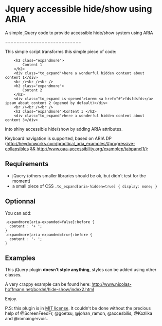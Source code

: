 Jquery accessible hide/show using ARIA
=================================

A simple jQuery code to provide accessible hide/show system using ARIA

===========================

This simple script transforms this simple piece of code:

```
    <h2 class="expandmore">
    	Content 1
    </h2> 
    <div class="to_expand">here a wonderful hidden content about content 1</div>
    <br /><br /><br />
    <h2 class="expandmore">
    	Content 2
    </h2> 
    <div class="to_expand is-opened">Lorem <a href="#">fdsfdsfds</a> ipsum about content 2 (opened by default)</div>
    <br /><br /><br />
    <h2 class="expandmore">Content 3 </h2>
    <div class="to_expand">here a wonderful hidden content about content 3</div>
```

into shiny accessible hide/show by adding ARIA attributes. 

Keyboard navigation is supported, based on ARIA DP (http://heydonworks.com/practical_aria_examples/#progressive-collapsibles && http://www.oaa-accessibility.org/examplep/tabpanel1/):

## Requirements

- jQuery (others smaller libraries should be ok, but didn't test for the moment)
- a small piece of CSS `` .to_expand[aria-hidden=true] { display: none; } ``

## Optionnal

You can add:

```
.expandmore[aria-expanded=false]:before {
  content : '+ ';
}
.expandmore[aria-expanded=true]:before {
  content : '- ';
}
```

## Examples
 
This jQuery plugin __doesn't style anything__, styles can be added using other classes.

A very crappy example can be found here: http://www.nicolas-hoffmann.net/bordel/hide-show/index2.html 

Enjoy.

P.S: this plugin is in [MIT license](https://github.com/nico3333fr/jquery-accessible-tabs-aria/blob/master/LICENSE). It couldn't be done without the precious help of @ScreenFeedFr, @goetsu, @johan_ramon, @accesbilis, @Kozlika and @romaingervois.
